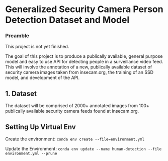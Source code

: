 # Generalized Security Camera Person Detection Dataset and Model

### Preamble
This project is not yet finished.

The goal of this project is to produce a publically available, general purpose model and easy to use API for detecting people in a surveillance video feed. This will involve the annotation of a new, publically available dataset of security camera images taken from insecam.org, the training of an SSD model, and development of the API.

## 1. Dataset
The dataset will be comprised of 2000+ annotated images from 100+ publically available security camera feeds found at insecam.org.

## Setting Up Virtual Env
Create the environment:
`conda env create --file=environment.yml`

Update the Environment:
`conda env update --name human-detection --file environment.yml --prune`
